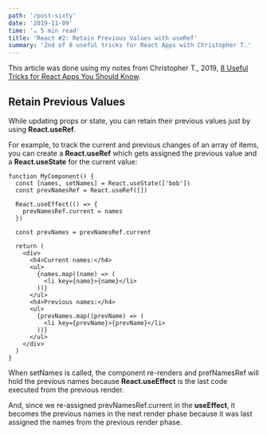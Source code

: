 ```yaml
---
path: '/post-sixty'
date: '2019-11-09'
time: '☕️ 5 min read'
title: 'React #2: Retain Previous Values with useRef'
summary: '2nd of 8 useful tricks for React Apps with Christopher T.'
---
```


This article was done using my notes from Christopher T., 2019, [8 Useful Tricks for React Apps You Should Know](https://jsmanifest.com/8-useful-tricks-in-react-you-should-know/).

## Retain Previous Values

While updating props or state, you can retain their previous values just by using **React.useRef**.

For example, to track the current and previous changes of an array of items, you can create a **React.useRef** which gets assigned the previous value and a **React.useState** for the current value:

```
function MyComponent() {
  const [names, setNames] = React.useState(['bob'])
  const prevNamesRef = React.useRef([])

  React.useEffect(() => {
    prevNamesRef.current = names
  })

  const prevNames = prevNamesRef.current

  return (
    <div>
      <h4>Current names:</h4>
      <ul>
        {names.map((name) => (
          <li key={name}>{name}</li>
        ))}
      </ul>
      <h4>Previous names:</h4>
      <ul>
        {prevNames.map((prevName) => (
          <li key={prevName}>{prevName}</li>
        ))}
      </ul>
    </div>
  )
}
```

When setNames is called, the component re-renders and prefNamesRef will hold the previous names because **React.useEffect** is the last code executed from the previous render.

And, since we re-assigned prevNamesRef.current in the **useEffect**, it becomes the previous names in the next render phase because it was last assigned the names from the previous render phase.

